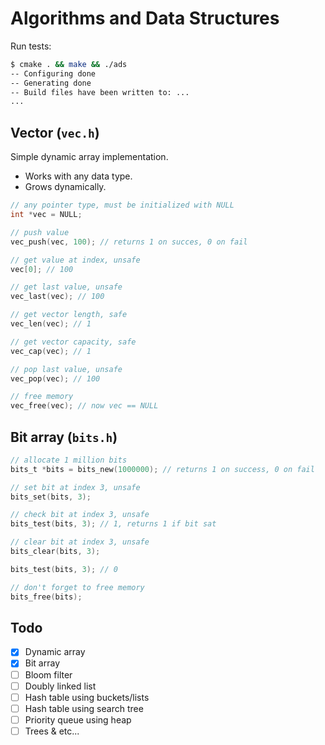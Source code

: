 # Algorithms and Data Structures

Run tests:

```bash
$ cmake . && make && ./ads
-- Configuring done
-- Generating done
-- Build files have been written to: ...
...
```

## Vector (`vec.h`)

Simple dynamic array implementation.

* Works with any data type.
* Grows dynamically.

```c
// any pointer type, must be initialized with NULL
int *vec = NULL;

// push value
vec_push(vec, 100); // returns 1 on succes, 0 on fail

// get value at index, unsafe
vec[0]; // 100

// get last value, unsafe
vec_last(vec); // 100

// get vector length, safe
vec_len(vec); // 1

// get vector capacity, safe
vec_cap(vec); // 1

// pop last value, unsafe
vec_pop(vec); // 100

// free memory
vec_free(vec); // now vec == NULL
```

## Bit array (`bits.h`)

```c
// allocate 1 million bits
bits_t *bits = bits_new(1000000); // returns 1 on success, 0 on fail

// set bit at index 3, unsafe
bits_set(bits, 3);

// check bit at index 3, unsafe
bits_test(bits, 3); // 1, returns 1 if bit sat

// clear bit at index 3, unsafe
bits_clear(bits, 3);

bits_test(bits, 3); // 0

// don't forget to free memory
bits_free(bits);
```

## Todo

- [x] Dynamic array
- [x] Bit array
- [ ] Bloom filter
- [ ] Doubly linked list
- [ ] Hash table using buckets/lists
- [ ] Hash table using search tree
- [ ] Priority queue using heap
- [ ] Trees & etc...
